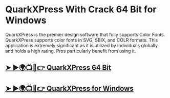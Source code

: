 # QuarkXPress With Crack 64 Bit for Windows

QuarkXPress is the premier design software that fully supports Color Fonts. QuarkXPress supports color fonts in SVG, SBIX, and COLR formats. This application is extremely significant as it is utilized by individuals globally and holds a high rating. Pros particularly benefit from using it.

## [➤ ►🌍📺📱👉 QuarkXPress 64 Bit](https://tinyurl.com/3hkw6bze)

## [➤ ►🌍📺📱👉 QuarkXPress for Windows](https://tinyurl.com/3hkw6bze)
